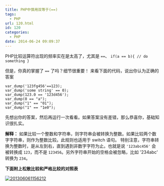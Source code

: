 ```yaml
---
title: PHP中慎用双等于(==)
tags:
  - PHP
url: 120.html
id: 120
categories:
  - PHP
date: 2014-06-24 09:09:37
---
```


PHP比较运算符出现的频率实在是太高了，尤其是 `==`、 `if(a == b){ // do something }`

但是，你真的掌握了 `==` 了吗？细节很重要！ 来看下面的代码，说出你认为正确的答案 
```
var_dump('123fg456'==123);
var_dump('some string' == 0);
var_dump(123.0 == '123d456');
var_dump(0 == "a");
var_dump("1" == "01");
var_dump("1" == "1e0");
```

<!-- more -->

 先想出你的答案，然后再运行一次看看。如果答案没有差错，那么恭喜你，基础知识很扎实。 
 
**解释：** 如果比较一个整数和字符串，则字符串会被转换为整数。如果比较两个数字字符串，则作为整数比较。此规则也适用于 switch 语句。 特别注意，字符串转换为整数时，是从左到右，直到遇到非数字字符为止。也就是说 `'123abc456'` 会被转换成 `123`，而不是 `123456`。另外字符串开始的空格会被忽略，比如 '234abc' 转换为 `234`。 

**下面附上松散比较和严格比较的对照表** 

[![201306061156212](http://storage.veitor.net/uploads/2014/06/201306061156212.png)](http://storage.veitor.net/uploads/2014/06/201306061156212.png)